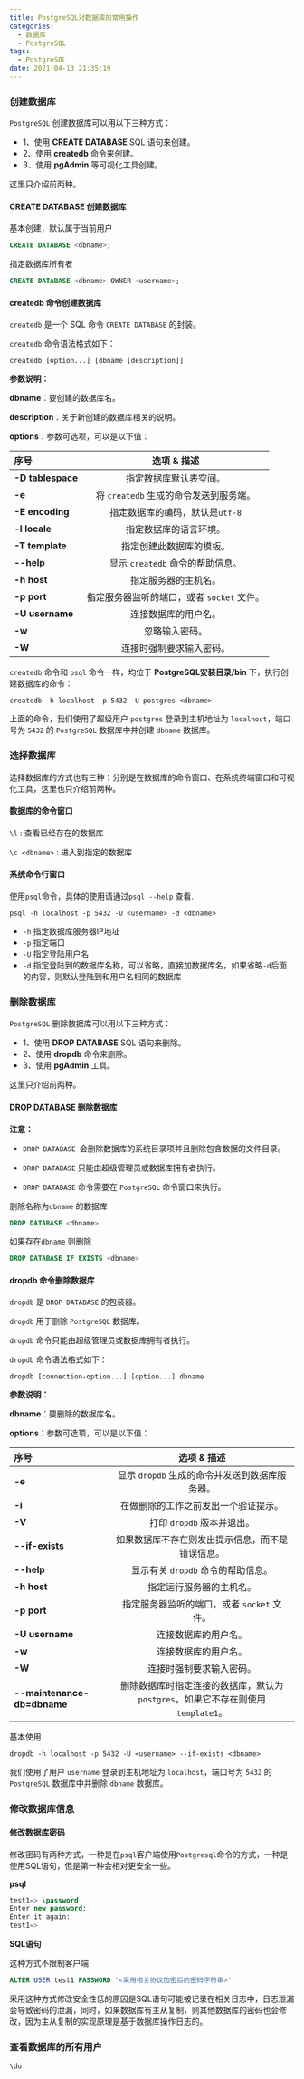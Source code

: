 ```yaml
---
title: PostgreSQL对数据库的常用操作
categories:
  - 数据库
  - PostgreSQL
tags:
  - PostgreSQL
date: 2021-04-13 21:35:19
---
```


### 创建数据库

`PostgreSQL` 创建数据库可以用以下三种方式：

- 1、使用 **CREATE DATABASE** SQL 语句来创建。
- 2、使用 **createdb** 命令来创建。
- 3、使用 **pgAdmin** 等可视化工具创建。

这里只介绍前两种。

#### CREATE DATABASE 创建数据库

基本创建，默认属于当前用户

```SQL
CREATE DATABASE <dbname>;
```

指定数据库所有者

```SQL
CREATE DATABASE <dbname> OWNER <username>;
```

#### createdb 命令创建数据库

`createdb` 是一个 SQL 命令 `CREATE DATABASE` 的封装。

`createdb` 命令语法格式如下：

```
createdb [option...] [dbname [description]]
```

**参数说明：**

**dbname**：要创建的数据库名。

**description**：关于新创建的数据库相关的说明。

**options**：参数可选项，可以是以下值：

| 序号              |                选项 & 描述                 |
| :---------------- | :----------------------------------------: |
| **-D tablespace** |           指定数据库默认表空间。           |
| **-e**            |   将 `createdb` 生成的命令发送到服务端。   |
| **-E encoding**   |      指定数据库的编码，默认是`utf-8`       |
| **-l locale**     |           指定数据库的语言环境。           |
| **-T template**   |          指定创建此数据库的模板。          |
| **--help**        |      显示 `createdb` 命令的帮助信息。      |
| **-h host**       |            指定服务器的主机名。            |
| **-p port**       | 指定服务器监听的端口，或者 `socket` 文件。 |
| **-U username**   |            连接数据库的用户名。            |
| **-w**            |               忽略输入密码。               |
| **-W**            |          连接时强制要求输入密码。          |

`createdb` 命令和 `psql` 命令一样，均位于 **PostgreSQL安装目录/bin** 下，执行创建数据库的命令：

```shell
createdb -h localhost -p 5432 -U postgres <dbname>
```

上面的命令，我们使用了超级用户 `postgres` 登录到主机地址为 `localhost`，端口号为 `5432` 的 `PostgreSQL` 数据库中并创建 `dbname` 数据库。

### 选择数据库

选择数据库的方式也有三种：分别是在数据库的命令窗口、在系统终端窗口和可视化工具，这里也只介绍前两种。

#### 数据库的命令窗口

`\l` : 查看已经存在的数据库

`\c <dbname>` : 进入到指定的数据库

#### 系统命令行窗口

使用`psql`命令，具体的使用请通过`psql --help` 查看.

```shell
psql -h localhost -p 5432 -U <username> -d <dbname>
```

* `-h` 指定数据库服务器IP地址
* `-p` 指定端口
* `-U` 指定登陆用户名
* `-d` 指定登陆到的数据库名称，可以省略，直接加数据库名，如果省略`-d`后面的内容，则默认登陆到和用户名相同的数据库

### 删除数据库

`PostgreSQL` 删除数据库可以用以下三种方式：

- 1、使用 **DROP DATABASE** SQL 语句来删除。
- 2、使用 **dropdb** 命令来删除。
- 3、使用 **pgAdmin** 工具。

这里只介绍前两种。

#### DROP DATABASE 删除数据库

**注意：**

* `DROP DATABASE `会删除数据库的系统目录项并且删除包含数据的文件目录。

* `DROP DATABASE` 只能由超级管理员或数据库拥有者执行。

* `DROP DATABASE` 命令需要在 `PostgreSQL` 命令窗口来执行。

删除名称为`dbname` 的数据库

```sql
DROP DATABASE <dbname>
```

如果存在`dbname` 则删除

```SQL
DROP DATABASE IF EXISTS <dbname>
```

#### dropdb 命令删除数据库

`dropdb` 是 `DROP DATABASE` 的包装器。

`dropdb` 用于删除 `PostgreSQL` 数据库。

`dropdb` 命令只能由超级管理员或数据库拥有者执行。

`dropdb` 命令语法格式如下：

```
dropdb [connection-option...] [option...] dbname
```

**参数说明：**

**dbname**：要删除的数据库名。

**options**：参数可选项，可以是以下值：

| 序号                        |                         选项 & 描述                          |
| :-------------------------- | :----------------------------------------------------------: |
| **-e**                      |        显示 `dropdb` 生成的命令并发送到数据库服务器。        |
| **-i**                      |             在做删除的工作之前发出一个验证提示。             |
| **-V**                      |                  打印 `dropdb` 版本并退出。                  |
| **--if-exists**             |       如果数据库不存在则发出提示信息，而不是错误信息。       |
| **--help**                  |              显示有关 `dropdb` 命令的帮助信息。              |
| **-h host**                 |                   指定运行服务器的主机名。                   |
| **-p port**                 |          指定服务器监听的端口，或者 `socket` 文件。          |
| **-U username**             |                     连接数据库的用户名。                     |
| **-w**                      |                     连接数据库的用户名。                     |
| **-W**                      |                   连接时强制要求输入密码。                   |
| **--maintenance-db=dbname** | 删除数据库时指定连接的数据库，默认为 `postgres`，如果它不存在则使用 `template1`。 |

基本使用

```shell
dropdb -h localhost -p 5432 -U <username> --if-exists <dbname> 
```

我们使用了用户 `username` 登录到主机地址为 `localhost`，端口号为 `5432` 的 `PostgreSQL` 数据库中并删除 `dbname` 数据库。

### 修改数据库信息

#### 修改数据库密码

修改密码有两种方式，一种是在`psql`客户端使用`Postgresql`命令的方式，一种是使用SQL语句，但是第一种会相对更安全一些。

**psql**

```sql
test1=> \password 
Enter new password: 
Enter it again: 
test1=> 
```

**SQL语句**

这种方式不限制客户端

```sql
ALTER USER test1 PASSWORD '<采用相关协议加密后的密码字符串>'
```

采用这种方式修改安全性低的原因是SQL语句可能被记录在相关日志中，日志泄漏会导致密码的泄漏，同时，如果数据库有主从复制，则其他数据库的密码也会修改，因为主从复制的实现原理是基于数据库操作日志的。

### 查看数据库的所有用户

```sql
\du
```

